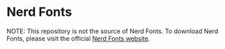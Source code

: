 # Nerd Fonts
NOTE: This repository is not the source of Nerd Fonts.
To download Nerd Fonts, please visit the official [Nerd Fonts website](https://www.nerdfonts.com).
